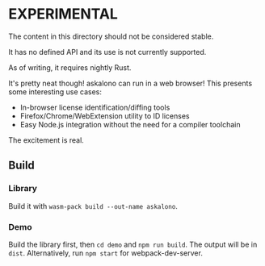 # EXPERIMENTAL

The content in this directory should not be considered stable.

It has no defined API and its use is not currently supported.

As of writing, it requires nightly Rust.

It's pretty neat though! askalono can run in a web browser! This presents some
interesting use cases:

* In-browser license identification/diffing tools
* Firefox/Chrome/WebExtension utility to ID licenses
* Easy Node.js integration without the need for a compiler toolchain

The excitement is real.

## Build

### Library

Build it with `wasm-pack build --out-name askalono`.

### Demo

Build the library first, then `cd demo` and `npm run build`. The output will be in `dist`. Alternatively, run `npm start` for webpack-dev-server.